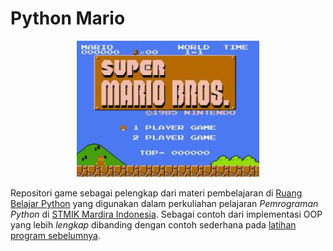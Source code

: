 # Python Mario

<p align=center>
<img src="images/menu.jpg">
</p>

Repositori game sebagai pelengkap dari materi pembelajaran di [Ruang Belajar Python](https://pujangga123.github.io/ruang-belajar-python) yang digunakan dalam perkuliahan pelajaran _Pemrograman Python_ di [STMIK Mardira Indonesia](http://stmik-mi.ac.id). Sebagai contoh dari implementasi OOP yang lebih _lengkap_ dibanding dengan contoh sederhana pada [latihan program sebelumnya](https://github.com/pujangga123/ruang-belajar-python/tree/master/python-program/pygame/mario).